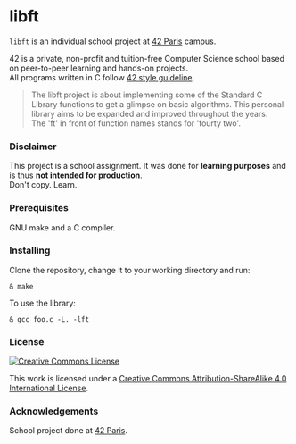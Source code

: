 # libft

`libft` is an individual school project at [42 Paris](https://www.42.fr) campus.

42 is a private, non-profit and tuition-free Computer Science school based on peer-to-peer learning and hands-on projects.  
All programs written in C follow [42 style guideline](https://github.com/42Paris/norminette).

> The libft project is about implementing some of the Standard C Library functions to get a glimpse on basic algorithms. This personal library aims to be expanded and improved throughout the years.  
The 'ft' in front of function names stands for 'fourty two'.

### Disclaimer

This project is a school assignment. It was done for **learning purposes** and is thus **not intended for production**.  
Don't copy. Learn.

### Prerequisites

GNU make and a C compiler.

### Installing

Clone the repository, change it to your working directory and run:
```console
& make
```

To use the library:
```console
& gcc foo.c -L. -lft
```

### License

<a rel="license" href="http://creativecommons.org/licenses/by-nc/4.0/"><img alt="Creative Commons License" style="border-width:0" src="https://i.creativecommons.org/l/by-nc/4.0/88x31.png" /></a>

This work is licensed under a
[Creative Commons Attribution-ShareAlike 4.0 International License](http://creativecommons.org/licenses/by-nc/4.0/).

### Acknowledgements

School project done at [42 Paris](https://www.42.fr).
